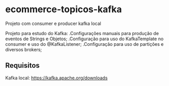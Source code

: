# ecommerce-topicos-kafka
Projeto com consumer e producer kafka local

Projeto para estudo do Kafka:
.Configurações manuais para produção de eventos de Strings e Objetos;
.Configuração para uso do KafkaTemplate no consumer e uso do @KafkaListener;
.Configuração para uso de partições e diversos brokers;

## Requisitos
Kafka local: https://kafka.apache.org/downloads
